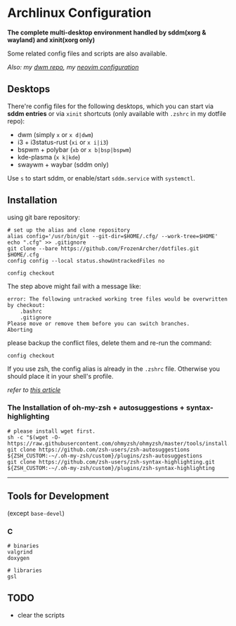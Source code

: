 # Archlinux Configuration

**The complete multi-desktop environment handled by sddm(xorg & wayland) and xinit(xorg only)**

Some related config files and scripts are also available.

*Also: my [dwm repo](https://github.com/FrozenArcher/dwm.git), my [neovim configuration](https://github.com/FrozenArcher/nvim-config.git)*

## Desktops

There're config files for the following desktops, which you can start via **sddm entries** or via `xinit` shortcuts (only available with `.zshrc` in my dotfile repo):

* dwm (simply `x` or `x d|dwm`)
* i3 + i3status-rust (`xi` or `x i|i3`)
* bspwm + polybar (`xb` or `x b|bsp|bspwm`)
* kde-plasma (`x k|kde`)
* swaywm + waybar (sddm only)

Use `s` to start sddm, or enable/start `sddm.service` with `systemctl`.

## Installation

using git bare repository:

```
# set up the alias and clone repository
alias config='/usr/bin/git --git-dir=$HOME/.cfg/ --work-tree=$HOME'
echo ".cfg" >> .gitignore
git clone --bare https://github.com/FrozenArcher/dotfiles.git $HOME/.cfg
config config --local status.showUntrackedFiles no

config checkout
```

The step above might fail with a message like:
```
error: The following untracked working tree files would be overwritten by checkout:
    .bashrc
    .gitignore
Please move or remove them before you can switch branches.
Aborting
```

please backup the conflict files, delete them and re-run the command:
```
config checkout
```

If you use zsh, the config alias is already in the `.zshrc` file.
Otherwise you should place it in your shell's profile.

*refer to [this article](https://www.atlassian.com/git/tutorials/dotfiles)*

### The Installation of oh-my-zsh + autosuggestions + syntax-highlighting

```
# please install wget first.
sh -c "$(wget -O- https://raw.githubusercontent.com/ohmyzsh/ohmyzsh/master/tools/install.sh)"
git clone https://github.com/zsh-users/zsh-autosuggestions ${ZSH_CUSTOM:-~/.oh-my-zsh/custom}/plugins/zsh-autosuggestions
git clone https://github.com/zsh-users/zsh-syntax-highlighting.git ${ZSH_CUSTOM:-~/.oh-my-zsh/custom}/plugins/zsh-syntax-highlighting
```

***

## Tools for Development

(except `base-devel`)

### C

```
# binaries
valgrind
doxygen

# libraries
gsl

```

## TODO

* clear the scripts
